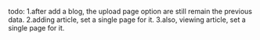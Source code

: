 todo:
1.after add a blog, the upload page option are still remain the previous data.
2.adding article, set a single page for it.
3.also, viewing article, set a single page for it.